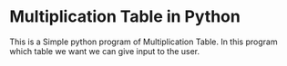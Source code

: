 # Multiplication Table in Python

This is a Simple python program of Multiplication Table.
In this program which table we want we can give input to the user.
